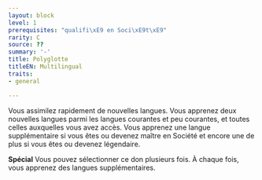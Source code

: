 ```yaml
---
layout: block
level: 1
prerequisites: "qualifi\xE9 en Soci\xE9t\xE9"
rarity: C
source: ??
summary: '-'
title: Polyglotte
titleEN: Multilingual
traits:
- general

---
```


<p>Vous assimilez rapidement de nouvelles langues. Vous apprenez deux nouvelles langues parmi les langues courantes et peu courantes, et toutes celles auxquelles vous avez accès. Vous apprenez une langue supplémentaire si vous êtes ou devenez maître en Société et encore une de plus si vous êtes ou devenez légendaire.</p>
<p><strong>Spécial</strong> Vous pouvez sélectionner ce don plusieurs fois. À chaque fois, vous apprenez des langues supplémentaires.</p>